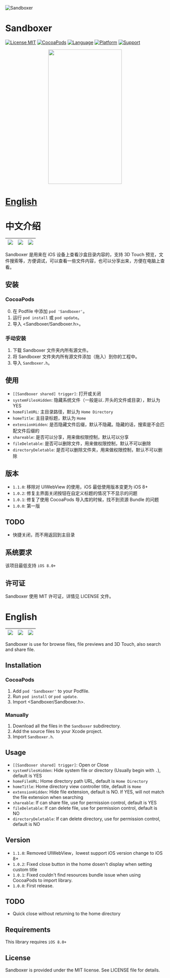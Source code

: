 ![Sandboxer](https://github.com/meilbn/Sandboxer-Objc/blob/master/Screenshots/Sandboxer_cover.jpg)

# Sandboxer

[![License MIT](https://img.shields.io/badge/license-MIT-green.svg?style=flat)](https://github.com/meilbn/Sandboxer-Objc/blob/master/LICENSE)
[![CocoaPods](https://img.shields.io/cocoapods/v/Sandboxer.svg)](https://github.com/meilbn/Sandboxer-Objc)
[![Language](https://img.shields.io/badge/language-Objective--C-brightgreen.svg)](https://developer.apple.com/documentation/objectivec)
[![Platform](https://img.shields.io/badge/platform-iOS-orange.svg)](https://www.apple.com/nl/ios/)
[![Support](https://img.shields.io/badge/support-iOS%207+%20-blue.svg?style=flat)](https://www.apple.com/nl/ios/)

<p align="center"><img src="https://github.com/meilbn/Sandboxer-Objc/blob/master/Screenshots/sandboxer_demo.gif" width="232" height="424"/></p>

# **[English](https://github.com/meilbn/Sandboxer-Objc#english)**

# 中文介绍

![](https://github.com/meilbn/Sandboxer-Objc/blob/master/Screenshots/Screenshot_CN_0.jpg)|![](https://github.com/meilbn/Sandboxer-Objc/blob/master/Screenshots/Screenshot_CN_1.jpg)|![](https://github.com/meilbn/Sandboxer-Objc/blob/master/Screenshots/Screenshot_CN_2.jpg)
:------:|:------:|:------:

Sandboxer 是用来在 iOS 设备上查看沙盒目录内容的，支持 3D Touch 预览，文件搜索等，方便调试，可以查看一些文件内容，也可以分享出来，方便在电脑上查看。

## 安装

### CocoaPods

0. 在 Podfile 中添加 ``pod 'Sandboxer'``。
1. 运行 ``pod install`` 或 ``pod update``。
2. 导入 \<Sandboxer/Sandboxer.h\>。

### 手动安装

1. 下载 Sandboxer 文件夹内所有源文件。
2. 将 Sandboxer 文件夹内所有源文件添加（拖入）到你的工程中。
3. 导入 ``Sandboxer.h``。

## 使用

- ``[[Sandboxer shared] trigger]``: 打开或关闭
- ``systemFilesHidden``: 隐藏系统文件（一般是以``.``开头的文件或目录），默认为 YES
- ``homeFileURL``: 主目录路径，默认为 ``Home Directory``
- ``homeTitle``: 主目录标题，默认为 ``Home``
- ``extensionHidden``: 是否隐藏文件后缀，默认不隐藏。隐藏的话，搜索是不会匹配文件后缀的
- ``shareable``: 是否可以分享，用来做权限控制，默认可以分享
- ``fileDeletable``: 是否可以删除文件，用来做权限控制，默认不可以删除
- ``directoryDeletable``: 是否可以删除文件夹，用来做权限控制，默认不可以删除

## 版本

- ``1.1.0``: 移除对 UIWebView 的使用，iOS 最低使用版本变更为 iOS 8+
- ``1.0.2``: 修复主界面关闭按钮在自定义标题的情况下不显示的问题
- ``1.0.1``: 修复了使用 CocoaPods 导入库的时候，找不到资源 Bundle 的问题
- ``1.0.0``: 第一版

## TODO

- 快捷关闭，而不用返回到主目录

## 系统要求

该项目最低支持 ``iOS 8.0+``

## 许可证

Sandboxer 使用 MIT 许可证，详情见 LICENSE 文件。

# English

![](https://github.com/meilbn/Sandboxer-Objc/blob/master/Screenshots/Screenshot_EN_0.jpg)|![](https://github.com/meilbn/Sandboxer-Objc/blob/master/Screenshots/Screenshot_EN_1.jpg)|![](https://github.com/meilbn/Sandboxer-Objc/blob/master/Screenshots/Screenshot_EN_2.jpg)
:------:|:------:|:------:

Sandboxer is use for browse files, file previews and 3D Touch, also search and share file.

## Installation

### CocoaPods

1. Add ``pod 'Sandboxer'`` to your Podfile.
2. Run ``pod install`` or ``pod update``.
3. Import \<Sandboxer/Sandboxer.h\>.

### Manually

1. Download all the files in the ``Sandboxer`` subdirectory.
2. Add the source files to your Xcode project.
3. Import ``Sandboxer.h``.

## Usage

- ``[[Sandboxer shared] trigger]``: Open or Close
- ``systemFilesHidden``: Hide system file or directory (Usually begin with ``.``), default is YES
- ``homeFileURL``: Home directory path URL, default is ``Home Directory``
- ``homeTitle``: Home directory view controller title, default is ``Home``
- ``extensionHidden``: Hide file extension, default is NO. If YES, will not match the file extension when searching
- ``shareable``: If can share file, use for permission control, default is YES
- ``fileDeletable``: If can delete file, use for permission control, default is NO
- ``directoryDeletable``: If can delete directory, use for permission control, default is NO

## Version

- ``1.1.0``: Removed UIWebView，lowest support iOS version change to iOS 8+
- ``1.0.2``: Fixed close button in the home dosen't display when setting custom title
- ``1.0.1``: Fixed couldn't find resources bundle issue when using CocoaPods to import library.
- ``1.0.0``: First release.

## TODO

- Quick close without returning to the home directory

## Requirements

This library requires ``iOS 8.0+``

## License

Sandboxer is provided under the MIT license. See LICENSE file for details.

